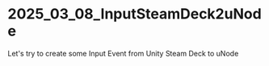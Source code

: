 # 2025_03_08_InputSteamDeck2uNode
Let's try to create some Input Event from Unity Steam Deck to uNode
